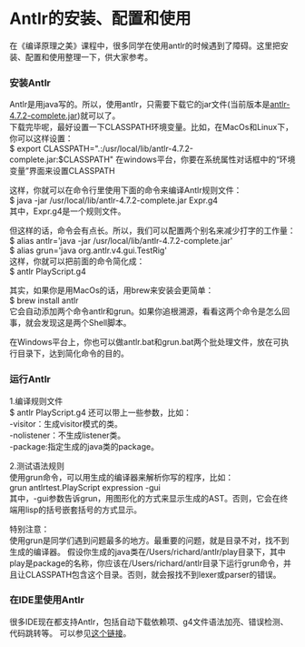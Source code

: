 # Antlr的安装、配置和使用

在《编译原理之美》课程中，很多同学在使用antlr的时候遇到了障碍。这里把安装、配置和使用整理一下，供大家参考。

### 安装Antlr
Antlr是用java写的。所以，使用antlr，只需要下载它的jar文件(当前版本是[antlr-4.7.2-complete.jar](https://www.antlr.org/download/antlr-4.7.2-complete.jar))就可以了。    
下载完毕呢，最好设置一下CLASSPATH环境变量。比如，在MacOs和Linux下，你可以这样设置：   
$ export CLASSPATH=".:/usr/local/lib/antlr-4.7.2-complete.jar:$CLASSPATH"
在windows平台，你要在系统属性对话框中的“环境变量”界面来设置CLASSPATH
  
这样，你就可以在命令行里使用下面的命令来编译Antlr规则文件：   
$ java -jar /usr/local/lib/antlr-4.7.2-complete.jar Expr.g4   
其中，Expr.g4是一个规则文件。   
  
但这样的话，命令会有点长。所以，我们可以配置两个别名来减少打字的工作量：  
$ alias antlr='java -jar /usr/local/lib/antlr-4.7.2-complete.jar'   
$ alias grun='java org.antlr.v4.gui.TestRig'  
这样，你就可以把前面的命令简化成：  
$ antlr PlayScript.g4   
  
其实，如果你是用MacOs的话，用brew来安装会更简单：  
$ brew install antlr   
它会自动添加两个命令antlr和grun。如果你追根溯源，看看这两个命令是怎么回事，就会发现这是两个Shell脚本。   

在Windows平台上，你也可以做antlr.bat和grun.bat两个批处理文件，放在可执行目录下，达到简化命令的目的。    

### 运行Antlr
1.编译规则文件   
$ antlr PlayScript.g4
还可以带上一些参数，比如：    
-visitor：生成visitor模式的类。   
-nolistener：不生成listener类。  
-package:指定生成的java类的package。  

2.测试语法规则   
使用grun命令，可以用生成的编译器来解析你写的程序，比如：   
grun antlrtest.PlayScript expression -gui   
其中，-gui参数告诉grun，用图形化的方式来显示生成的AST。否则，它会在终端用lisp的括号嵌套括号的方式显示。  

特别注意：  
使用grun是同学们遇到问题最多的地方。最重要的问题，就是目录不对，找不到生成的编译器。
假设你生成的java类在/Users/richard/antlr/play目录下，其中play是package的名称，你应该在/Users/richard/antlr目录下运行grun命令，并且让CLASSPATH包含这个目录。否则，就会报找不到lexer或parser的错误。

### 在IDE里使用Antlr  
很多IDE现在都支持Antlr，包括自动下载依赖项、g4文件语法加亮、错误检测、代码跳转等。
可以参见[这个链接](https://www.antlr.org/tools.html)。



